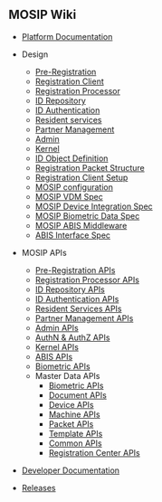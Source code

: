 ## MOSIP Wiki
* [Platform Documentation](Platform-Documentation)
* Design
  * [Pre-Registration](Pre-Registration)
  * [Registration Client](Registration-Client)
  * [Registration Processor](Registration-Processor)
  * [ID Repository](ID-Repository)
  * [ID Authentication](ID-Authentication)
  * [Resident services](Resident-Services)
  * [Partner Management](Partner-Management)
  * [Admin](Admin)
  * [Kernel](Kernel)
  * [ID Object Definition](MOSIP-ID-Object-definition)
  * [Registration Packet Structure](Registration-Packet) 
  * [Registration Client Setup](Registration-Client-Setup)
  * [MOSIP configuration](MOSIP-configuration-&-launcher)
  * [MOSIP VDM Spec](MOSIP-VDM-Specifications)
  * [MOSIP Device Integration Spec](Device-Integration-Specifications)
  * [MOSIP Biometric Data Spec](MOSIP-Biometric-Data-Specifications)
  * [MOSIP ABIS Middleware](MOSIP-ABIS-Middleware)
  * [ABIS Interface Spec](Automated-Biometric-Identification-System-(ABIS)-Interface)


* MOSIP APIs
  * [Pre-Registration APIs](Pre-Registration-Services)
  * [Registration Processor APIs](Registration-Processor-APIs)
  * [ID Repository APIs](ID-Repository-API)
  * [ID Authentication APIs](ID-Authentication-APIs)
  * [Resident Services APIs](Resident-Service-APIs)
  * [Partner Management APIs](Partner-Management-APIs)
  * [Admin APIs](Admin-APIs)
  * [AuthN & AuthZ APIs](AuthN-&-AuthZ-APIs)
  * [Kernel APIs](Kernel-APIs)
  * [ABIS APIs](ABIS-APIs)
  * [Biometric APIs](MOSIP-Biometric-APIs)
  * Master Data APIs
    * [Biometric APIs](Biometric-APIs)
    * [Document APIs](Document-APIs)
    * [Device APIs](Device-APIs)
    * [Machine APIs](Machine-APIs)
    * [Packet APIs](Packet-APIs)
    * [Template APIs](Template-APIs)
    * [Common APIs](Common-APIs)
    * [Registration Center  APIs](Registration-Center-APIs)
  
  
  
  
* [Developer Documentation](Developer-Documentation)
* [Releases](MOSIP-Releases)
